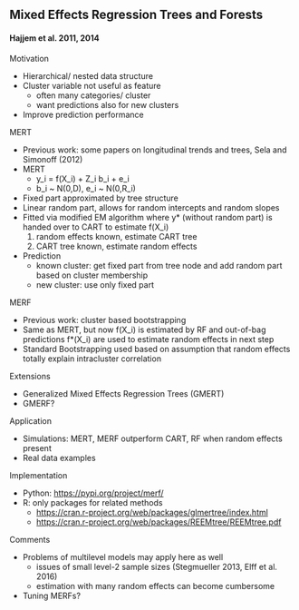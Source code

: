 ## Mixed Effects Regression Trees and Forests

#### Hajjem et al. 2011, 2014

Motivation

* Hierarchical/ nested data structure
* Cluster variable not useful as feature
    + often many categories/ cluster
    + want predictions also for new clusters
* Improve prediction performance

MERT

* Previous work: some papers on longitudinal trends and trees, Sela and Simonoff (2012)
* MERT
    + y_i = f(X_i) + Z_i b_i + e_i
    + b_i ~ N(0,D), e_i ~ N(0,R_i)
* Fixed part approximated by tree structure
* Linear random part, allows for random intercepts and random slopes
* Fitted via modified EM algorithm where y* (without random part) is handed over to CART to estimate f(X_i)
    1. random effects known, estimate CART tree
    2. CART tree known, estimate random effects
* Prediction
    + known cluster: get fixed part from tree node and add random part based on cluster membership
    + new cluster: use only fixed part

MERF

* Previous work: cluster based bootstrapping
* Same as MERT, but now f(X_i) is estimated by RF and out-of-bag predictions f*(X_i) are used to estimate random effects in next step
* Standard Bootstrapping used based on assumption that random effects totally explain intracluster correlation

Extensions

* Generalized Mixed Effects Regression Trees (GMERT)
* GMERF?

Application

* Simulations: MERT, MERF outperform CART, RF when random effects present
* Real data examples

Implementation

* Python: https://pypi.org/project/merf/
* R: only packages for related methods
    + https://cran.r-project.org/web/packages/glmertree/index.html
    + https://cran.r-project.org/web/packages/REEMtree/REEMtree.pdf

Comments

* Problems of multilevel models may apply here as well
    + issues of small level-2 sample sizes (Stegmueller 2013, Elff et al. 2016)
    + estimation with many random effects can become cumbersome
* Tuning MERFs?
